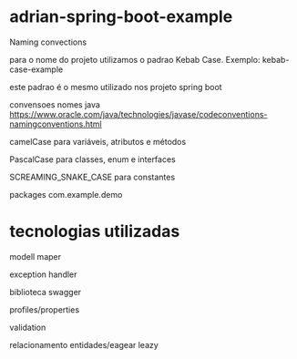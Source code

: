 # adrian-spring-boot-example

Naming convections

para o nome do projeto utilizamos o padrao Kebab Case.
Exemplo: kebab-case-example

este padrao é o mesmo utilizado nos projeto spring boot

convensoes nomes java
https://www.oracle.com/java/technologies/javase/codeconventions-namingconventions.html

camelCase para variáveis, atributos e métodos

PascalCase para classes, enum e interfaces

SCREAMING_SNAKE_CASE para constantes

packages com.example.demo

# tecnologias utilizadas
modell maper

exception handler

biblioteca swagger

profiles/properties

validation

relacionamento entidades/eagear leazy
